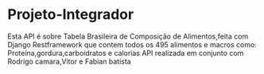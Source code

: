 # Projeto-Integrador
Esta API é sobre Tabela Brasileira de Composição de Alimentos,feita com Django Restframework que contem todos os 495 alimentos e macros como: Proteína,gordura,carboidratos e calorias API realizada em conjunto com Rodrigo camara,Vitor e Fabian batista
